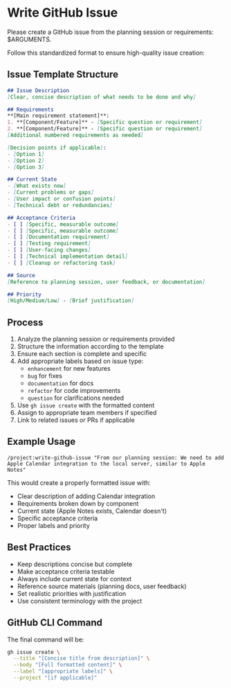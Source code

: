 # Write GitHub Issue

Please create a GitHub issue from the planning session or requirements: $ARGUMENTS.

Follow this standardized format to ensure high-quality issue creation:

## Issue Template Structure

```markdown
## Issue Description
[Clear, concise description of what needs to be done and why]

## Requirements
**[Main requirement statement]**:
1. **[Component/Feature]** - [Specific question or requirement]
2. **[Component/Feature]** - [Specific question or requirement]
[Additional numbered requirements as needed]

[Decision points if applicable]:
- [Option 1]
- [Option 2]
- [Option 3]

## Current State
- [What exists now]
- [Current problems or gaps]
- [User impact or confusion points]
- [Technical debt or redundancies]

## Acceptance Criteria
- [ ] [Specific, measurable outcome]
- [ ] [Specific, measurable outcome]
- [ ] [Documentation requirement]
- [ ] [Testing requirement]
- [ ] [User-facing changes]
- [ ] [Technical implementation detail]
- [ ] [Cleanup or refactoring task]

## Source
[Reference to planning session, user feedback, or documentation]

## Priority
[High/Medium/Low] - [Brief justification]
```

## Process

1. Analyze the planning session or requirements provided
2. Structure the information according to the template
3. Ensure each section is complete and specific
4. Add appropriate labels based on issue type:
   - `enhancement` for new features
   - `bug` for fixes
   - `documentation` for docs
   - `refactor` for code improvements
   - `question` for clarifications needed
5. Use `gh issue create` with the formatted content
6. Assign to appropriate team members if specified
7. Link to related issues or PRs if applicable

## Example Usage

```
/project:write-github-issue "From our planning session: We need to add Apple Calendar integration to the local server, similar to Apple Notes"
```

This would create a properly formatted issue with:
- Clear description of adding Calendar integration
- Requirements broken down by component
- Current state (Apple Notes exists, Calendar doesn't)
- Specific acceptance criteria
- Proper labels and priority

## Best Practices

- Keep descriptions concise but complete
- Make acceptance criteria testable
- Always include current state for context
- Reference source materials (planning docs, user feedback)
- Set realistic priorities with justification
- Use consistent terminology with the project

## GitHub CLI Command

The final command will be:
```bash
gh issue create \
  --title "[Concise title from description]" \
  --body "[Full formatted content]" \
  --label "[appropriate labels]" \
  --project "[if applicable]"
```
